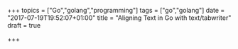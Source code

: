 +++
topics = ["Go","golang","programming"]
tags = ["go","golang"]
date = "2017-07-19T19:52:07+01:00"
title = "Aligning Text in Go with text/tabwriter"
draft = true

+++

